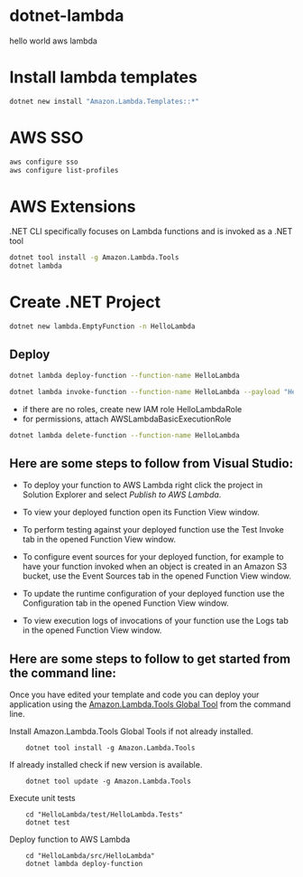 # dotnet-lambda
hello world aws lambda

# Install lambda templates
```bash
dotnet new install "Amazon.Lambda.Templates::*"
```

# AWS SSO
```bash
aws configure sso
aws configure list-profiles
```
# AWS Extensions 
.NET CLI specifically focuses on Lambda functions and is invoked as a .NET tool 

```bash
dotnet tool install -g Amazon.Lambda.Tools
dotnet lambda
```

# Create .NET Project
```bash
dotnet new lambda.EmptyFunction -n HelloLambda
```

## Deploy 
```bash
dotnet lambda deploy-function --function-name HelloLambda

dotnet lambda invoke-function --function-name HelloLambda --payload "Hello World!"
```

- if there are no roles, create new IAM role HelloLambdaRole
- for permissions, attach AWSLambdaBasicExecutionRole
  
```bash
dotnet lambda delete-function --function-name HelloLambda
```

## Here are some steps to follow from Visual Studio:
- To deploy your function to AWS Lambda right click the project in Solution Explorer and select *Publish to AWS Lambda*.

- To view your deployed function open its Function View window.

- To perform testing against your deployed function use the Test Invoke tab in the opened Function View window.

- To configure event sources for your deployed function, for example to have your function invoked when an object is created in an Amazon S3 bucket, use the Event Sources tab in the opened Function View window.

- To update the runtime configuration of your deployed function use the Configuration tab in the opened Function View window.

- To view execution logs of invocations of your function use the Logs tab in the opened Function View window.

## Here are some steps to follow to get started from the command line:

Once you have edited your template and code you can deploy your application using the [Amazon.Lambda.Tools Global Tool](https://github.com/aws/aws-extensions-for-dotnet-cli#aws-lambda-amazonlambdatools) from the command line.

Install Amazon.Lambda.Tools Global Tools if not already installed.
```
    dotnet tool install -g Amazon.Lambda.Tools
```

If already installed check if new version is available.
```
    dotnet tool update -g Amazon.Lambda.Tools
```

Execute unit tests
```
    cd "HelloLambda/test/HelloLambda.Tests"
    dotnet test
```

Deploy function to AWS Lambda
```
    cd "HelloLambda/src/HelloLambda"
    dotnet lambda deploy-function
```

